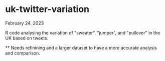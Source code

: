 # uk-twitter-variation

February 24, 2023

R code analysing the variation of "sweater", "jumper", and "pullover" in the UK based on tweets. 

** Needs refinining and a larger dataset to have a more accurate analysis and comparison. 
